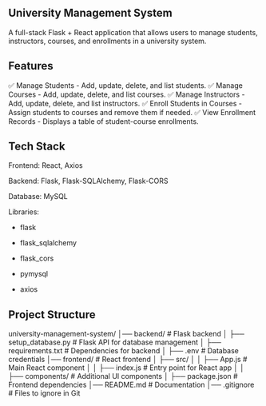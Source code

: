## University Management System
A full-stack Flask + React application that allows users to manage students, instructors, courses, and enrollments in a university system.

## Features
✅ Manage Students - Add, update, delete, and list students.
✅ Manage Courses - Add, update, delete, and list courses.
✅ Manage Instructors - Add, update, delete, and list instructors.
✅ Enroll Students in Courses - Assign students to courses and remove them if needed.
✅ View Enrollment Records - Displays a table of student-course enrollments.

## Tech Stack
Frontend: React, Axios

Backend: Flask, Flask-SQLAlchemy, Flask-CORS

Database: MySQL

Libraries:

  - flask
  
  - flask_sqlalchemy
  
  - flask_cors
  
  - pymysql
  
  - axios

## Project Structure
university-management-system/
│── backend/                     # Flask backend
│   ├── setup_database.py        # Flask API for database management
│   ├── requirements.txt         # Dependencies for backend
│   ├── .env                     # Database credentials
│── frontend/                     # React frontend
│   ├── src/
│   │   ├── App.js               # Main React component
│   │   ├── index.js             # Entry point for React app
│   │   ├── components/          # Additional UI components
│   ├── package.json             # Frontend dependencies
│── README.md                     # Documentation
│── .gitignore                    # Files to ignore in Git
